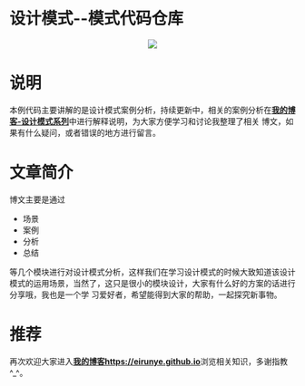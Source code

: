 
# 设计模式--模式代码仓库

<div align=center>
<img src="https://upload-images.jianshu.io/upload_images/3012005-407ecb6ca3265939.png?imageMogr2/auto-orient/strip%7CimageView2/2/w/600">
</div>

# 说明

本例代码主要讲解的是设计模式案例分析，持续更新中，相关的案例分析在[**我的博客-设计模式系列**](https://eirunye.github.io/categories/%E8%AE%BE%E8%AE%A1%E6%A8%A1%E5%BC%8F/)中进行解释说明，为大家方便学习和讨论我整理了相关
博文，如果有什么疑问，或者错误的地方进行留言。

# 文章简介

博文主要是通过
* 场景
* 案例
* 分析
* 总结

等几个模块进行对设计模式分析，这样我们在学习设计模式的时候大致知道该设计模式的运用场景，当然了，这只是很小的模块设计，大家有什么好的方案的话进行分享哦，我也是一个学
习爱好者，希望能得到大家的帮助，一起探究新事物。

# 推荐

再次欢迎大家进入[**我的博客https://eirunye.github.io**](https://eirunye.github.io)浏览相关知识，多谢指教^_^。
